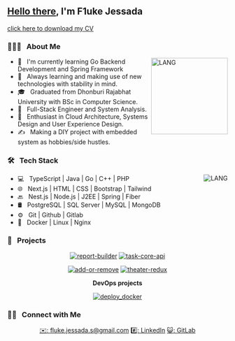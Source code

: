 <h2><a href="https://youtu.be/rEq1Z0bjdwc" target="_blank">Hello there</a>, I'm F1uke Jessada</h2>

[click here to download my CV](https://docs.google.com/document/u/0/export?format=pdf&id=1UjxVVQgBxFVVUiLj61ZBiDakX4OytJm5L5r0MKEDhco&token=AC4w5VgOMy_ZeIctc-9HjGDc_1FkDS4cNg%3A1704900644345&ouid=101211528967964746187&includes_info_params=true&usp=docs_home&cros_files=false&inspectorResult=%7B%22pc%22%3A2%2C%22lplc%22%3A31%7D)

<h3>👨🏻‍💻 &nbsp; About Me</h3>
<img align="right" alt="LANG" src="https://lh3.googleusercontent.com/a/ACg8ocINEANPAqSVaM6m37Zq3hSNzBXgSOYS6UdOrb7X_qLuXg=s288-c-no" width="175"/>

- 🔭 &nbsp; I'm currently learning Go Backend Development and Spring Framework
- 🤔 &nbsp; Always learning and making use of new technologies with stability in mind.
- 🎓 &nbsp; Graduated from Dhonburi Rajabhat University with BSc in Computer Science.
- 💼 &nbsp; Full-Stack Engineer and System Analysis.
- 🌱 &nbsp; Enthusiast in Cloud Architecture, Systems Design and User Experience Design.
- ✍️ &nbsp; Making a DIY project with embedded system as hobbies/side hustles.

<h3>🛠 &nbsp; Tech Stack</h3>
<img align="right" alt="LANG" src="https://github-readme-stats.vercel.app/api/top-langs/?username=lzy3me&layout=compact"/>

- 💻 &nbsp; TypeScript | Java | Go | C++ | PHP
- 🌐 &nbsp; Next.js | HTML | CSS | Bootstrap | Tailwind
- 🔙 &nbsp; Nest.js | Node.js | J2EE | Spring | Fiber
- 🛢 &nbsp; PostgreSQL | SQL Server | MySQL | MongoDB
- ⚙️ &nbsp; Git | Github | Gitlab
- 🚢 &nbsp; Docker | Linux | Nginx

<h3>📂 &nbsp; Projects</h3>
<div align="center">

[![report-builder](https://github-readme-stats.vercel.app/api/pin/?username=lzy3me&repo=report-builder&description_lines_count=1)](https://github.com/lzy3me/report-builder)
[![task-core-api](https://github-readme-stats.vercel.app/api/pin/?username=lzy3me&repo=task-core-api&description_lines_count=1)](https://github.com/lzy3me/task-core-api)

[![add-or-remove](https://github-readme-stats.vercel.app/api/pin/?username=lzy3me&repo=add-or-remove&description_lines_count=1)](https://github.com/lzy3me/add-or-remove)
[![theater-redux](https://github-readme-stats.vercel.app/api/pin/?username=lzy3me&repo=theater-redux&description_lines_count=1)](https://github.com/lzy3me/theater-redux)

__DevOps projects__

[![deploy_docker](https://github-readme-stats.vercel.app/api/gist?id=ca85e7214bdc45bcf150bc6f569fb382&description_lines_count=1)](https://gist.github.com/lzy3me/ca85e7214bdc45bcf150bc6f569fb382)

</div>

<h3>🤝🏻 &nbsp; Connect with Me</h3>
<div align="center">

  [✉️: fluke.jessada.s@gmail.com](mailto:fluke.jessada.s@gmail.com)
  [#️⃣: LinkedIn](https://linkedin.com/in/jessada-supapsuntorn-4a2a83182/)
  [😺: GitLab](https://gitlab.com/fluke.jessada.s)
  
</div>
